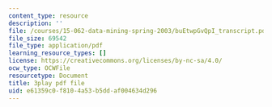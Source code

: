 ```yaml
---
content_type: resource
description: ''
file: /courses/15-062-data-mining-spring-2003/buEtwpGvQpI_transcript.pdf
file_size: 69542
file_type: application/pdf
learning_resource_types: []
license: https://creativecommons.org/licenses/by-nc-sa/4.0/
ocw_type: OCWFile
resourcetype: Document
title: 3play pdf file
uid: e61359c0-f810-4a53-b5dd-af004634d296
---
```

